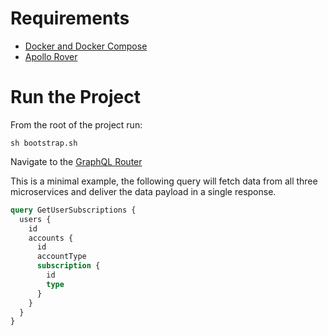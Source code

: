 # Requirements

- [Docker and Docker Compose](https://docs.docker.com/compose/install/)
- [Apollo Rover](https://www.apollographql.com/docs/rover/getting-started)

# Run the Project

From the root of the project run:

`sh bootstrap.sh`

Navigate to the [GraphQL Router](http://localhost:4000/)

This is a minimal example, the following query will fetch data from all three microservices and deliver the data payload in a single response.

```graphql
query GetUserSubscriptions {
  users {
    id
    accounts {
      id
      accountType
      subscription {
        id
        type
      }
    }
  }
}
```
